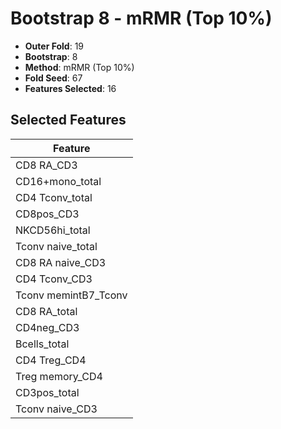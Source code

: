 # Bootstrap 8 - mRMR (Top 10%)

- **Outer Fold**: 19
- **Bootstrap**: 8
- **Method**: mRMR (Top 10%)
- **Fold Seed**: 67
- **Features Selected**: 16

## Selected Features

| Feature |
|---------|
| CD8 RA_CD3 |
| CD16+mono_total |
| CD4 Tconv_total |
| CD8pos_CD3 |
| NKCD56hi_total |
| Tconv naive_total |
| CD8 RA naive_CD3 |
| CD4 Tconv_CD3 |
| Tconv memintB7_Tconv |
| CD8 RA_total |
| CD4neg_CD3 |
| Bcells_total |
| CD4 Treg_CD4 |
| Treg memory_CD4 |
| CD3pos_total |
| Tconv naive_CD3 |
